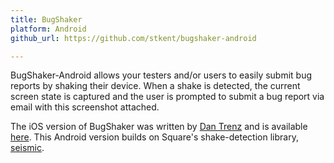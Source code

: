 ```yaml
---
title: BugShaker
platform: Android
github_url: https://github.com/stkent/bugshaker-android

---
```


BugShaker-Android allows your testers and/or users to easily submit bug reports by shaking their device. When a shake is detected, the current screen state is captured and the user is prompted to submit a bug report via email with this screenshot attached.

The iOS version of BugShaker was written by [Dan Trenz](https://github.com/dtrenz) and is available [here](https://github.com/detroit-labs/BugShaker). This Android version builds on Square's shake-detection library, [seismic](https://github.com/square/seismic).
